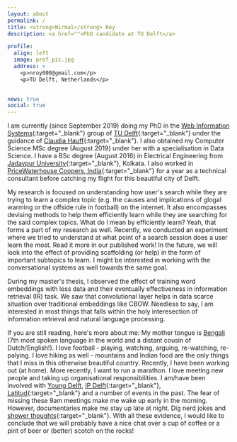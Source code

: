 ```yaml
---
layout: about
permalink: /
title: <strong>Nirmal</strong> Roy
description: <a href="">PhD candidate at TU Delft</a>

profile:
  align: left
  image: prof_pic.jpg
  address: >
    <p>nroy000@gmail.com</p>
    <p>TU Delft, Netherlands</p>
    

news: true
social: true
---
```


I am currently (since September 2019) doing my PhD in the [Web Information Systems](https://www.tudelft.nl/ewi/over-de-faculteit/afdelingen/software-technology/web-information-systems/){:target="\_blank"} group of [TU Delft](https://www.tudelft.nl/en/){:target="\_blank"} under the guidance of [Claudia Hauff](https://chauff.github.io/){:target="\_blank"}. I also obtained my Computer Science MSc degree (August 2019) under her with a specialisation in Data Science. I have a BSc degree (August 2016) in Electrical Engineering from [Jadavpur University](http://www.jaduniv.edu.in/){:target="\_blank"}, Kolkata. I also worked in [PriceWaterhouse Coopers, India](https://www.pwc.in/){:target="\_blank"} for a year as a technical consultant before catching my flight for this beautiful city of Delft.

My research is focused on understanding how user's search while they are trying to learn a complex topic (e.g. the causes and implications of glogal warming or the offside rule in football) on the internet. It also encompasses devising methods to help them efficiently learn while they are searching for the said complex topics. What do I mean by efficiently learn? Yeah, that forms a part of my research as well. Recently, we conducted an experiment where we tried to understand at what point of a search session does a user learn the most. Read it more in our published work! In the future, we will look into the effect of providing scaffolding (or help) in the form of important subtopics to learn. I might be interested in working with the conversational systems as well towards the same goal.

During my master's thesis, I observed the effect of training word embeddings with less data and their eventually effectiveness in information retrieval (IR) task. We saw that convolutional layer helps in data scarce situation over traditional embeddings like CBOW. Needless to say, I am interested in most things that falls within the holy interesection of information retrieval and natural language processing. 

If you are still reading, here's more about me: My mother tongue is [Bengali](https://word.tips/100-most-spoken-languages/) (7th most spoken language in the world and a distant cousin of Dutch/English!). I love football - playing, watching, arguing, re-watching, re-palying. I love hiking as well - mountains and Indian food are the only things that I miss in this otherwise beautiful country. Recently, I have been working out (at home). More recently, I want to run a marathon. I love meeting new people and taking up organisational responsibilities. I am/have been involved with [Young Delft](http://youngdelft.tudelft.nl/), [IP Delft](https://www.tudelft.nl/en/education/practical-matters/introduction-period/msc-and-exchange-august/){:target="\_blank"}, [Latitud](https://www.latitud.nl/){:target="\_blank"} and a number of events in the past. The fear of missing these 9am meetings make me wake up early in the morning.  However, documentaries make me stay up late at night. Dig nerd jokes and [shower thoughts](https://www.reddit.com/r/Showerthoughts/){:target="\_blank"}. With all these evidence, I would like to conclude that we will probably have a nice chat over a cup of coffee or a pint of beer or (better) scotch on the rocks!
